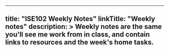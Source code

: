 
---
title: "ISE102 Weekly Notes"
linkTitle: "Weekly notes"
description: >
  Weekly notes are the same you'll see me work from in class, and contain links to **resources** and the week's **home tasks**.
---

